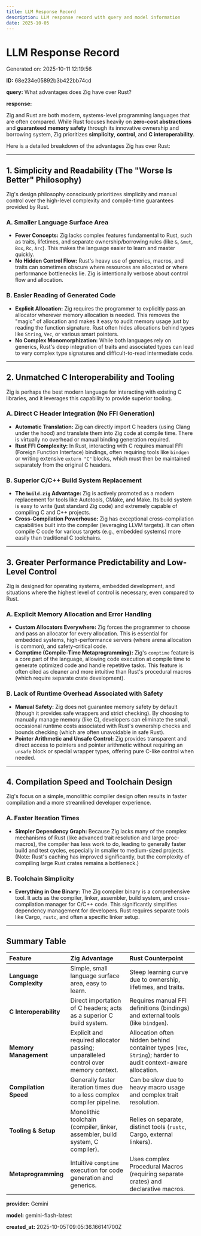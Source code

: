 ```yaml
---
title: LLM Response Record
description: LLM response record with query and model information
date: 2025-10-05
---
```


# LLM Response Record

Generated on: 2025-10-11 12:19:56

**ID:** 68e234e05892b3b422bb74cd

**query:** What advantages does Zig have over Rust?

**response:**

Zig and Rust are both modern, systems-level programming languages that are often compared. While Rust focuses heavily on **zero-cost abstractions** and **guaranteed memory safety** through its innovative ownership and borrowing system, Zig prioritizes **simplicity**, **control**, and **C interoperability**.

Here is a detailed breakdown of the advantages Zig has over Rust:

---

## 1. Simplicity and Readability (The "Worse Is Better" Philosophy)

Zig's design philosophy consciously prioritizes simplicity and manual control over the high-level complexity and compile-time guarantees provided by Rust.

### A. Smaller Language Surface Area
* **Fewer Concepts:** Zig lacks complex features fundamental to Rust, such as traits, lifetimes, and separate ownership/borrowing rules (like `&`, `&mut`, `Box`, `Rc`, `Arc`). This makes the language easier to learn and master quickly.
* **No Hidden Control Flow:** Rust's heavy use of generics, macros, and traits can sometimes obscure where resources are allocated or where performance bottlenecks lie. Zig is intentionally verbose about control flow and allocation.

### B. Easier Reading of Generated Code
* **Explicit Allocation:** Zig requires the programmer to explicitly pass an allocator wherever memory allocation is needed. This removes the "magic" of allocation and makes it easy to audit memory usage just by reading the function signature. Rust often hides allocations behind types like `String`, `Vec`, or various smart pointers.
* **No Complex Monomorphization:** While both languages rely on generics, Rust's deep integration of traits and associated types can lead to very complex type signatures and difficult-to-read intermediate code.

---

## 2. Unmatched C Interoperability and Tooling

Zig is perhaps the best modern language for interacting with existing C libraries, and it leverages this capability to provide superior tooling.

### A. Direct C Header Integration (No FFI Generation)
* **Automatic Translation:** Zig can directly import C headers (using Clang under the hood) and translate them into Zig code at compile time. There is virtually no overhead or manual binding generation required.
* **Rust FFI Complexity:** In Rust, interacting with C requires manual FFI (Foreign Function Interface) bindings, often requiring tools like `bindgen` or writing extensive `extern "C"` blocks, which must then be maintained separately from the original C headers.

### B. Superior C/C++ Build System Replacement
* **The `build.zig` Advantage:** Zig is actively promoted as a modern replacement for tools like Autotools, CMake, and Make. Its build system is easy to write (just standard Zig code) and extremely capable of compiling C and C++ projects.
* **Cross-Compilation Powerhouse:** Zig has exceptional cross-compilation capabilities built into the compiler (leveraging LLVM targets). It can often compile C code for various targets (e.g., embedded systems) more easily than traditional C toolchains.

---

## 3. Greater Performance Predictability and Low-Level Control

Zig is designed for operating systems, embedded development, and situations where the highest level of control is necessary, even compared to Rust.

### A. Explicit Memory Allocation and Error Handling
* **Custom Allocators Everywhere:** Zig forces the programmer to choose and pass an allocator for every allocation. This is essential for embedded systems, high-performance servers (where arena allocation is common), and safety-critical code.
* **Comptime (Compile-Time Metaprogramming):** Zig's `comptime` feature is a core part of the language, allowing code execution at compile time to generate optimized code and handle repetitive tasks. This feature is often cited as cleaner and more intuitive than Rust's procedural macros (which require separate crate development).

### B. Lack of Runtime Overhead Associated with Safety
* **Manual Safety:** Zig does not guarantee memory safety by default (though it provides safe wrappers and strict checking). By choosing to manually manage memory (like C), developers can eliminate the small, occasional runtime costs associated with Rust's ownership checks and bounds checking (which are often unavoidable in safe Rust).
* **Pointer Arithmetic and Unsafe Control:** Zig provides transparent and direct access to pointers and pointer arithmetic without requiring an `unsafe` block or special wrapper types, offering pure C-like control when needed.

---

## 4. Compilation Speed and Toolchain Design

Zig's focus on a simple, monolithic compiler design often results in faster compilation and a more streamlined developer experience.

### A. Faster Iteration Times
* **Simpler Dependency Graph:** Because Zig lacks many of the complex mechanisms of Rust (like advanced trait resolution and large proc-macros), the compiler has less work to do, leading to generally faster build and test cycles, especially in smaller to medium-sized projects. (Note: Rust's caching has improved significantly, but the complexity of compiling large Rust crates remains a bottleneck.)

### B. Toolchain Simplicity
* **Everything in One Binary:** The Zig compiler binary is a comprehensive tool. It acts as the compiler, linker, assembler, build system, and cross-compilation manager for C/C++ code. This significantly simplifies dependency management for developers. Rust requires separate tools like Cargo, `rustc`, and often a specific linker setup.

---

## Summary Table

| Feature | Zig Advantage | Rust Counterpoint |
| :--- | :--- | :--- |
| **Language Complexity** | Simple, small language surface area, easy to learn. | Steep learning curve due to ownership, lifetimes, and traits. |
| **C Interoperability** | Direct importation of C headers; acts as a superior C build system. | Requires manual FFI definitions (bindings) and external tools (like `bindgen`). |
| **Memory Management** | Explicit and required allocator passing; unparalleled control over memory context. | Allocation often hidden behind container types (`Vec`, `String`); harder to audit context-aware allocation. |
| **Compilation Speed** | Generally faster iteration times due to a less complex compiler pipeline. | Can be slow due to heavy macro usage and complex trait resolution. |
| **Tooling & Setup** | Monolithic toolchain (compiler, linker, assembler, build system, C compiler). | Relies on separate, distinct tools (`rustc`, Cargo, external linkers). |
| **Metaprogramming** | Intuitive `comptime` execution for code generation and generics. | Uses complex Procedural Macros (requiring separate crates) and declarative macros. |

**provider:** Gemini

**model:** gemini-flash-latest

**created_at:** 2025-10-05T09:05:36.166141700Z

